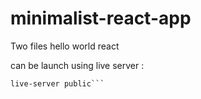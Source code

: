 # minimalist-react-app
Two files hello world react


can be launch using live server :
```yarn global add live-server
live-server public```

